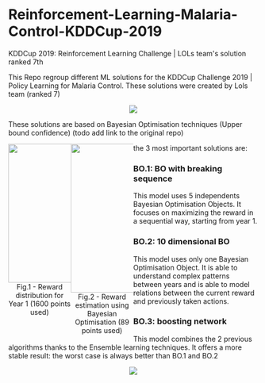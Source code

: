# Reinforcement-Learning-Malaria-Control-KDDCup-2019
KDDCup 2019: Reinforcement Learning Challenge | LOLs team's solution ranked 7th



This Repo regroup different ML solutions for the KDDCup Challenge 2019 | Policy Learning for Malaria Control.
These solutions were created by Lols team (ranked 7)

<p align="center">
  <img src="https://github.com/Karim-53/Reinforcement-Learning-Malaria-Control-KDDCup-2019/blob/master/include/kdd_comp_image.jpg">
</p>

These solutions are based on Bayesian Optimisation techniques (Upper bound confidence) (todo add link to the original repo)

<p align="center">
<figure style="width:25%;float:left;margin:0px;text-align:center;padding:0px;">
  <img width="280" src="https://github.com/Karim-53/Reinforcement-Learning-Malaria-Control-KDDCup-2019/blob/master/include/y1.png">
  <figcaption>Fig.1 - Reward distribution for Year 1 (1600 points used)</figcaption>
</figure>

<figure style="width:25%;float:left;margin:0px;text-align:center;padding:0px;">
  <img width="300" src="https://github.com/Karim-53/Reinforcement-Learning-Malaria-Control-KDDCup-2019/blob/master/include/y1_BO.png">
  <figcaption>Fig.2 - Reward estimation using Bayesian Optimisation (89 points used)</figcaption>
</figure>
</p>

the 3 most important solutions are:

### BO.1: BO with breaking sequence
This model uses 5 independents Bayesian Optimisation Objects. It focuses on maximizing the reward in a sequential way, starting from year 1.
 
### BO.2: 10 dimensional BO
This model uses only one Bayesian Optimisation Object. It is able to understand complex patterns between years and is able to model relations between the current reward and previously taken actions.

### BO.3: boosting network
This model combines the 2 previous algorithms thanks to the Ensemble learning techniques. It offers a more stable result: the worst case is always better than BO.1 and BO.2

<p align="center">
  <img src="https://github.com/Karim-53/Reinforcement-Learning-Malaria-Control-KDDCup-2019/blob/master/include/BO_3.png">
</p>
